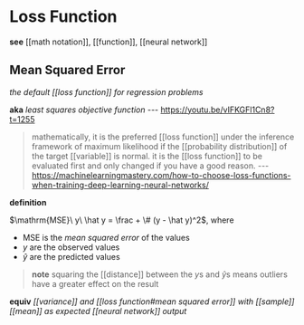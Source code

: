 # Loss Function

**see** [[math notation]], [[function]], [[neural network]]

## Mean Squared Error

_the default [[loss function]] for regression problems_

**aka** _least squares objective function_ --- <https://youtu.be/vIFKGFl1Cn8?t=1255>

> mathematically, it is the preferred [[loss function]] under the inference framework of maximum likelihood if the [[probability distribution]] of the target [[variable]] is normal. it is the [[loss function]] to be evaluated first and only changed if you have a good reason. --- <https://machinelearningmastery.com/how-to-choose-loss-functions-when-training-deep-learning-neural-networks/>

**definition**

$\mathrm{MSE}\ y\ \hat y = \frac + \# (y - \hat y)^2$, where

- $\mathrm{MSE}$ is the _mean squared error_ of the values
- $y$ are the observed values
- $\hat y$ are the predicted values

> **note** squaring the [[distance]] between the $y$s and $\hat y$s means outliers have a greater effect on the result

**equiv** _[[variance]] and [[loss function#mean squared error]] with [[sample]] [[mean]] as expected [[neural network]] output_
